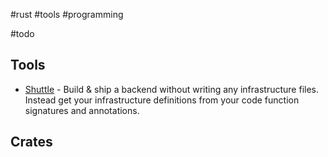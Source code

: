 #rust #tools #programming

#todo

## Tools

- [Shuttle](https://www.shuttle.rs/) - Build & ship a backend without writing any infrastructure files. Instead get your infrastructure definitions from your code function signatures and annotations.

## Crates